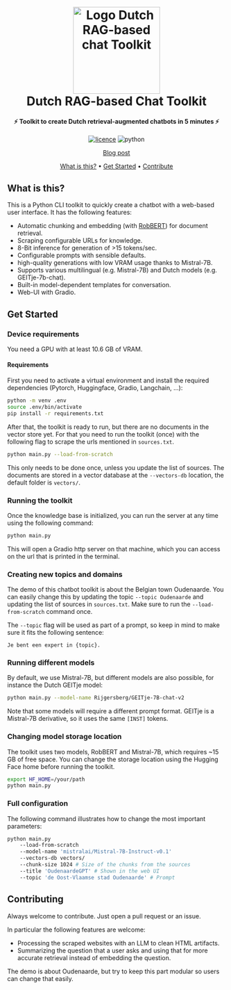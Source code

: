 <h1 align="center">
  <br>
  <a href="pieter.ai/blog/2023/dutch-chat-toolkit/"><img src="https://github.com/iPieter/dutch-chat-toolkit/blob/master/assets/logo.png?raw=true" alt="Logo Dutch RAG-based chat Toolkit" width="200"></a>
  <br>
Dutch RAG-based Chat Toolkit
  <br>
</h1>

<h4 align="center">⚡ Toolkit to create Dutch retrieval-augmented chatbots in 5 minutes ⚡</h4>
<p align="center">
<a href="https://opensource.org/licenses/MIT">
	  <img alt="licence" src="https://img.shields.io/badge/License-MIT-green.svg"/></a>
	  <img alt="python" src="https://img.shields.io/badge/Python-3.10-green.svg?logo=Python&logoColor=white"/>
</p>
<p align="center">
  <a href="https://pieter.ai/blog/2023/dutch-chat-toolkit/">Blog post</a>
</p>
<p align="center">
  <a href="#what-is-this">What is this?</a> •
  <a href="#get-started">Get Started</a> •
  <a href="#contributing">Contribute</a>
</p>



## What is this?
This is a Python CLI toolkit to quickly create a chatbot with a web-based user interface. It has the following features:

- Automatic chunking and embedding (with [RobBERT](https://pieter.ai/robbert)) for document retrieval.
- Scraping configurable URLs for knowledge.
- 8-Bit inference for generation of >15 tokens/sec. 
- Configurable prompts with sensible defaults.
- high-quality generations with low VRAM usage thanks to Mistral-7B.
- Supports various multilingual (e.g. Mistral-7B) and Dutch models (e.g. GEITje-7b-chat).
- Built-in model-dependent templates for conversation.
- Web-UI with Gradio.

## Get Started

### Device requirements
You need a GPU with at least 10.6 GB of VRAM. 

#### Requirements
First you need to activate a virtual environment and install the required dependencies (Pytorch, Huggingface, Gradio, Langchain, ...):

```bash
python -m venv .env
source .env/bin/activate
pip install -r requirements.txt
```

After that, the toolkit is ready to run, but there are no documents in the vector store yet. For that you need to run the toolkit (once) with the following flag to scrape the urls mentioned in `sources.txt`.

```bash
python main.py --load-from-scratch
```

This only needs to be done once, unless you update the list of sources. The documents are stored in a vector database at the `--vectors-db` location, the default folder is `vectors/`.

### Running the toolkit
Once the knowledge base is initialized, you can run the server at any time using the following command: 

```bash
python main.py
```

This will open a Gradio http server on that machine, which you can access on the url that is printed in the terminal.

### Creating new topics and domains
The demo of this chatbot toolkit is about the Belgian town Oudenaarde. You can easily change this by updating the topic `--topic Oudenaarde` and updating the list of sources in `sources.txt`. Make sure to run the `--load-from-scratch` command once.

The `--topic` flag will be used as part of a prompt, so keep in mind to make sure it fits the following sentence:

```text
Je bent een expert in {topic}.
```

### Running different models
By default, we use Mistral-7B, but different models are also possible, for instance the Dutch GEITje model:

```bash
python main.py --model-name Rijgersberg/GEITje-7B-chat-v2
```

Note that some models will require a different prompt format. GEITje is a Mistral-7B derivative, so it uses the same `[INST]` tokens. 

### Changing model storage location
The toolkit uses two models, RobBERT and Mistral-7B, which requires ~15 GB of free space. You can change the storage location using the Hugging Face home before running the toolkit.

```bash
export HF_HOME=/your/path
python main.py
```

### Full configuration
The following command illustrates how to change the most important parameters:

```bash
python main.py 
    --load-from-scratch 
    --model-name 'mistralai/Mistral-7B-Instruct-v0.1' 
    --vectors-db vectors/ 
    --chunk-size 1024 # Size of the chunks from the sources
    --title 'OudenaardeGPT' # Shown in the web UI
    --topic 'de Oost-Vlaamse stad Oudenaarde' # Prompt
```

## Contributing
Always welcome to contribute. Just open a pull request or an issue.

In particular the following features are welcome:
- Processing the scraped websites with an LLM to clean HTML artifacts.
- Summarizing the question that a user asks and using that for more accurate retrieval instead of embedding the question.

The demo is about Oudenaarde, but try to keep this part modular so users can change that easily.
